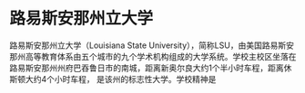 # 路易斯安那州立大学

路易斯安那州立大学（Louisiana State University），简称LSU，由美国路易斯安那州高等教育体系由五个城市的九个学术机构组成的大学系统。学校主校区坐落在路易斯安那州州府巴吞鲁日市的南城，距离新奥尔良大约1个半小时车程，距离休斯顿大约4个小时车程， 是该州的标志性大学。学校精神是
